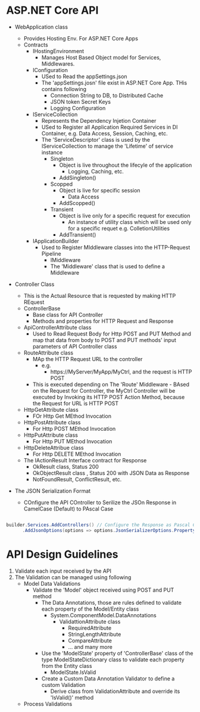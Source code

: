 # ASP.NET Core API

- WebApplication class
	- Provides Hosting Env. For ASP.NET Core Apps
	- Contracts
		- IHostingEnvironment
			- Manages Host Based Object model for Services, Middlewares.
		- IConfiguration
			- USed to Read the appSettings.json
			-  The 'appSettings.josn' file exist in ASP.NET Core App. THis contains following
				- Connection String to DB, to Distributed Cache
				- JSON token Secret Keys
				- Logging Configuration
		- IServiceCollection
			- Represents the Dependency Injetion Container
			- USed to Register all Application Required Services in DI Container, e.g. Data Access, Session, Caching, etc.
			- The 'ServiceDescriptor' class is used by the IServiceCollection to manage the 'Lifetime' of service instance
				- Singleton
					- Object is live throughout the lifecyle of the application
						- Logging, Caching, etc.
					- AddSingleton()
				- Scopped
					- Object is live for specific session
						- Data Access
					- AddScopped()
				- Transient
					- Object is live only for a specific request for execution
						- An instance of utility class which will be used only for a specific requet e.g. ColletionUtilities 
					- AddTransient()
		- IApplicationBuilder
			- Used to Register MIddleware classes into the HTTP-Request Pipeline
				- IMiddleware
				- The 'Middleware' class that is used to define a Middleware
- Controller Class
	- This is the Actual Resource that is requested by making HTTP REquest
	- ControllerBase
		- Base class for API Controller
		- Methods and properties for HTTP Request and Response
	- ApiControllerAttribute class
		- Used to Read Request Body for Http POST and PUT Method and map that data from body to POST and PUT methods' input parameters of API Controller class
	- RouteAttribute class
		- MAp the HTTP Request URL to the controller
			- e.g.
				- https://MyServer/MyApp/MyCtrl, and the request is HTTP POST
		- This is executed depending on The 'Route' Middleware
				- BAsed on the Request for Controller, the MyCtrl Controller will be executed by Invoking its HTTP POST Action Method, because the Request for URL is HTTP POST 
	- HttpGetAttribute class
		- FOr Http Get MEthod Invocation
	- HttpPostAttribute class
		- For Http POST MEthod Invocation
	- HttpPutAttribute class
		- For Http PUT MEthod Invocation
	- HttpDeleteAttribue class
		- For Http DELETE MEthod Invocation
	- The IActionResult Interface contract for Response
		- OkResult class, Status 200
		- OkObjectResult class , Status 200 with JSON Data as Response
		- NotFoundResult, ConflictResult, etc.

- The JSON Serialization Format
	- COnfigure the API COntroller to Serilize the JSOn Response in CamelCase (Default)	to PAscal Case
````csharp

builder.Services.AddControllers() // Configure the Response as Pascal Case instead of Camel Case
      .AddJsonOptions(options => options.JsonSerializerOptions.PropertyNamingPolicy = null) ;
````


# API Design Guidelines

1. Validate each input received by the API
2. The Validation can be managed using following
	- Model Data Validations
		- Validate the 'Model' object received using POST and PUT method
			- The Data Annotations, those are rules defined to validate each property of the Model/Entity class
				- System.ComponentModel.DataAnnotations
					- ValidattionAttribute class
						- RequiredAttribute
						- StringLengthAttribute
						- CompareAttribute
						- ... and many more
			- Use the 'ModelState' property of 'ControllerBase' class of the type ModelStateDictionary class to validate each property from the Entity class 
				- ModelState.IsValid
			- Create a Custom Data Annotation Validator to define a custom Validation
				- Derive class from ValidationAttribute and override its 'IsValid()' method 
	- Process Validations
